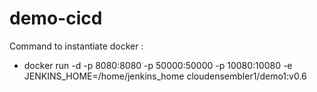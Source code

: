 # demo-cicd

Command to instantiate docker :
  - docker run -d -p 8080:8080 -p 50000:50000 -p 10080:10080 -e JENKINS_HOME=/home/jenkins_home cloudensembler1/demo1:v0.6
